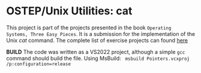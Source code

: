 # OSTEP/Unix Utilities: cat


This project is part of the projects presented in the book `Operating Systems, Three Easy Pieces`. It is a submission for the implementation of the Unix *cat* command. The complete list of exercise projects can found [here](https://github.com/remzi-arpacidusseau/ostep-projects/tree/master) 

**BUILD**
The code was written as a VS2022 project, although a simple `gcc` command should build the file.
Using MsBuild: `
msbuild Pointers.vcxproj /p:configuration=release`
